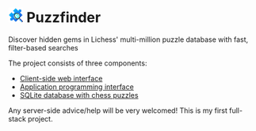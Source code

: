# <img src="/public/logo.png" width="30"> Puzzfinder

Discover hidden gems in Lichess' multi-million puzzle database with fast, filter-based searches

The project consists of three components:

- [Client-side web interface](https://github.com/dragunovartem99/puzzfinder)
- [Application programming interface](https://github.com/dragunovartem99/puzzfinder-api)
- [SQLite database with chess puzzles](https://github.com/dragunovartem99/puzzfinder-db)

Any server-side advice/help will be very welcomed! This is my first full-stack project.

